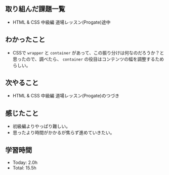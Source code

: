 ## 取り組んだ課題一覧
- HTML & CSS 中級編 道場レッスン(Progate)途中
## わかったこと
- CSSで ```wrapper``` と ```container``` があって、この振り分けは何なのだろうか？と思ったので、調べたら、 ```container``` の役目はコンテンツの幅を調整するためらしい。
## 次やること
- HTML & CSS 中級編 道場レッスン(Progate)のつづき
## 感じたこと
- 初級編よりやっぱり難しい。
- 思ったより時間がかかるが焦らず進めていきたい。
## 学習時間
- Today: 2.0h
- Total: 15.5h
